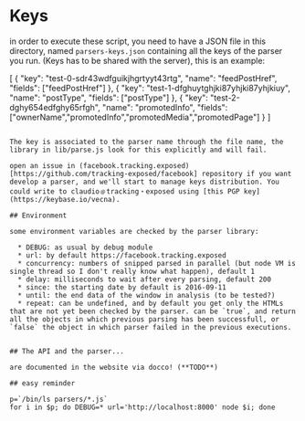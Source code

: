 
# Keys

in order to execute these script, you need to have a JSON file in
this directory, named `parsers-keys.json` containing all the keys of the 
parser you run. (Keys has to be shared with the server), this is an example:

[
  {
    "key": "test-0-sdr43wdfguikjhgrtyyt43rtg",
    "name": "feedPostHref",
    "fields": ["feedPostHref"]
  },
  {
    "key": "test-1-dfghuytghjki87yhjki87yhjkiuy",
    "name": "postType",
    "fields": ["postType"]
  },
  {
    "key": "test-2-dghy654edfghy65rfgh",
    "name": "promotedInfo",
    "fields": ["ownerName","promotedInfo","promotedMedia","promotedPage"]
  }
]
```

The key is associated to the parser name through the file name, the
library in lib/parse.js look for this explicitly and will fail.

open an issue in (facebook.tracking.exposed)[https://github.com/tracking-exposed/facebook] repository if you want develop a parser, and we'll start to manage keys distribution. You could write to claudio﹫tracking・exposed using [this PGP key](https://keybase.io/vecna).

## Environment 

some environment variables are checked by the parser library:

  * DEBUG: as usual by debug module
  * url: by default https://facebook.tracking.exposed
  * concurrency: numbers of snipped parsed in parallel (but node VM is single thread so I don't really know what happen), default 1
  * delay: milliseconds to wait after every parsing, default 200
  * since: the starting date by default is 2016-09-11
  * until: the end data of the window in analysis (to be tested?)
  * repeat: can be undefined, and by default you get only the HTMLs that are not yet been checked by the parser. can be `true`, and return all the objects in which previous parsing has been successfull, or `false` the object in which parser failed in the previous executions.


## The API and the parser...

are documented in the website via docco! (**TODO**)

## easy reminder

p=`/bin/ls parsers/*.js`
for i in $p; do DEBUG=* url='http://localhost:8000' node $i; done
